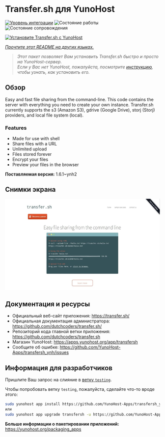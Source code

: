 <!--
Важно: этот README был автоматически сгенерирован <https://github.com/YunoHost/apps/tree/master/tools/readme_generator>
Он НЕ ДОЛЖЕН редактироваться вручную.
-->

# Transfer.sh для YunoHost

[![Уровень интеграции](https://apps.yunohost.org/badge/integration/transfersh)](https://ci-apps.yunohost.org/ci/apps/transfersh/)
![Состояние работы](https://apps.yunohost.org/badge/state/transfersh)
![Состояние сопровождения](https://apps.yunohost.org/badge/maintained/transfersh)

[![Установите Transfer.sh с YunoHost](https://install-app.yunohost.org/install-with-yunohost.svg)](https://install-app.yunohost.org/?app=transfersh)

*[Прочтите этот README на других языках.](./ALL_README.md)*

> *Этот пакет позволяет Вам установить Transfer.sh быстро и просто на YunoHost-сервер.*  
> *Если у Вас нет YunoHost, пожалуйста, посмотрите [инструкцию](https://yunohost.org/install), чтобы узнать, как установить его.*

## Обзор

Easy and fast file sharing from the command-line. This code contains the server with everything you need to create your own instance.
Transfer.sh currently supports the s3 (Amazon S3), gdrive (Google Drive), storj (Storj) providers, and local file system (local).

### Features

- Made for use with shell
- Share files with a URL
- Unlimited upload
- Files stored forever
- Encrypt your files
- Preview your files in the browser


**Поставляемая версия:** 1.6.1~ynh2

## Снимки экрана

![Снимок экрана Transfer.sh](./doc/screenshots/transfer.sh-about.jpg)

## Документация и ресурсы

- Официальный веб-сайт приложения: <https://transfer.sh/>
- Официальная документация администратора: <https://github.com/dutchcoders/transfer.sh/>
- Репозиторий кода главной ветки приложения: <https://github.com/dutchcoders/transfer.sh>
- Магазин YunoHost: <https://apps.yunohost.org/app/transfersh>
- Сообщите об ошибке: <https://github.com/YunoHost-Apps/transfersh_ynh/issues>

## Информация для разработчиков

Пришлите Ваш запрос на слияние в [ветку `testing`](https://github.com/YunoHost-Apps/transfersh_ynh/tree/testing).

Чтобы попробовать ветку `testing`, пожалуйста, сделайте что-то вроде этого:

```bash
sudo yunohost app install https://github.com/YunoHost-Apps/transfersh_ynh/tree/testing --debug
или
sudo yunohost app upgrade transfersh -u https://github.com/YunoHost-Apps/transfersh_ynh/tree/testing --debug
```

**Больше информации о пакетировании приложений:** <https://yunohost.org/packaging_apps>
